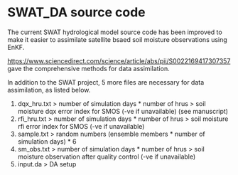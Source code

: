 # SWAT_DA source code
The current SWAT hydrological model source code has been improved to make it easier to assimilate satellite bsaed soil moisture observations using EnKF.

https://www.sciencedirect.com/science/article/abs/pii/S0022169417307357 gave the comprehensive methods for data assimilation.

In addition to the SWAT project, 5 more files are necessary for data assimilation, as listed below.

1) dqx_hru.txt   > number of simulation days *  number of hrus   >   soil moisture dqx error index for SMOS (-ve if unavailable) (see manuscript)
2) rfi_hru.txt   > number of simulation days *  number of hrus   >   soil moisture rfi error index for SMOS (-ve if unavailable)
3) sample.txt    > random numbers (ensemble members * number of simulation days) * 6  
4) sm_obs.txt    > number of simulation days *  number of hrus   >   soil moisture observation after quality control (-ve if unavailable)
5) input.da      > DA setup
